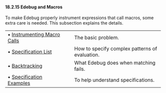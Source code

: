 

#### 18.2.15 Edebug and Macros

To make Edebug properly instrument expressions that call macros, some extra care is needed. This subsection explains the details.

|                                                               |    |                                                |
| :------------------------------------------------------------ | -- | :--------------------------------------------- |
| • [Instrumenting Macro Calls](Instrumenting-Macro-Calls.html) |    | The basic problem.                             |
| • [Specification List](Specification-List.html)               |    | How to specify complex patterns of evaluation. |
| • [Backtracking](Backtracking.html)                           |    | What Edebug does when matching fails.          |
| • [Specification Examples](Specification-Examples.html)       |    | To help understand specifications.             |
